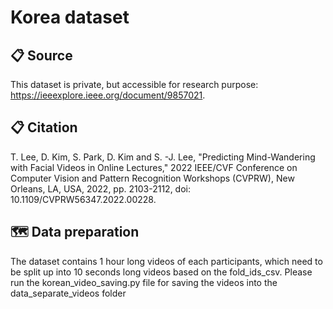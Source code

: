 # Korea dataset

## 📋 Source
This dataset is private, but accessible for research purpose: https://ieeexplore.ieee.org/document/9857021.

## 📋 Citation
T. Lee, D. Kim, S. Park, D. Kim and S. -J. Lee, "Predicting Mind-Wandering with Facial Videos in Online Lectures," 2022 IEEE/CVF Conference on Computer Vision and Pattern Recognition Workshops (CVPRW), New Orleans, LA, USA, 2022, pp. 2103-2112, doi: 10.1109/CVPRW56347.2022.00228.

## 🗺 Data preparation
The dataset contains 1 hour long videos of each participants, which need to be split up into 10 seconds long videos based on the fold_ids_csv. Please run the korean_video_saving.py file for saving the videos into the data_separate_videos folder